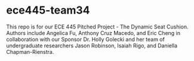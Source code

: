 # ece445-team34
This repo is for our ECE 445 Pitched Project - The Dynamic Seat Cushion. Authors include Angelica Fu, Anthony Cruz Macedo, and Eric Cheng in collaboration with our Sponsor Dr. Holly Golecki and her team of undergraduate researchers Jason Robinson, Isaiah Rigo, and Daniella Chapman-Rienstra.
